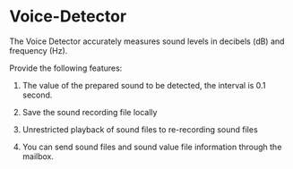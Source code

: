 # Voice-Detector

The Voice Detector accurately measures sound levels in decibels (dB) and frequency (Hz).


Provide the following features:

1. The value of the prepared sound to be detected, the interval is 0.1 second.

2. Save the sound recording file locally

3. Unrestricted playback of sound files to re-recording sound files

4. You can send sound files and sound value file information through the mailbox.
